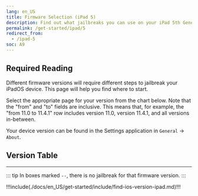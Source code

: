 ```yaml
---
lang: en_US
title: Firmware Selection (iPad 5)
description: Find out what jailbreaks you can use on your iPad 5th Generation
permalink: /get-started/ipad/5
redirect_from:
  - /ipad-5
soc: A9
---
```


## Required Reading

Different firmware versions will require different steps to jailbreak your iPadOS device. This page will help you find where to start.

Select the appropriate page for your version from the chart below. Note that the "from" and "to" fields are inclusive. This means that, for example, the "from 11.0 to 11.4.1" row includes version 11.0, version 11.4.1, and all versions in-between.

Your device version can be found in the Settings application in `General` -> `About`.

## Version Table

<versionTable soc="9" :minVer="[10,0,0]"/>

---

::: tip
In boxes marked `--`, there is no jailbreak for that firmware version.
:::

!!!include(./docs/en_US/get-started/include/find-ios-version-ipad.md)!!!

